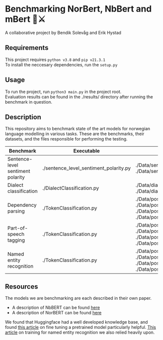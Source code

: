 # Benchmarking NorBert, NbBert and mBert 🤖⚔️

A collaborative project by Bendik Solevåg and Erik Hystad

## Requirements

This project requires ```python v3.8``` and ```pip v21.3.1``` <br />
To install the neccesary dependencies, run the ```setup.py```

## Usage

To run the project, run ```python3 main.py``` in the project root.<br />
Evaluation results can be found in the ./results/ directory after running the benchmark in question.

## Description

This repository aims to benchmark state of the art models for norwegian language modelling in various tasks. These are the benchmarks, their datasets, and the files responsible for performing the testing.


| Benchmark                         | Executable                             | Dataset                                                                                                                                                                                        |
|-----------------------------------|----------------------------------------|------------------------------------------------------------------------------------------------------------------------------------------------------------------------------------------------|
| Sentence-level sentiment polarity | ./sentence_level_sentiment_polarity.py | ./Data/sentence_level_sentiment_polarity/train.json<br>./Data/sentence_level_sentiment_polarity/test.json                                                                                      |
| Dialect classification            | ./DialectClassification.py             | ./Data/dialect_classification/dialect_tweet_train.json<br>./Data/dialect_classification/dialect_tweet_test.json                                                                                |
| Dependency parsing                | ./TokenClassification.py               | ./Data/pos_tagging/no_bokmaal-ud-train.conllu<br>./Data/pos_tagging/no_bokmaal-ud-test.conllu<br>./Data/pos_tagging/no_nynorsk-ud-train.conllu<br>./Data/pos_tagging/no_nynorsk-ud-test.conllu |
| Part-of-speech tagging            | ./TokenClassification.py               | ./Data/pos_tagging/no_bokmaal-ud-train.conllu<br>./Data/pos_tagging/no_bokmaal-ud-test.conllu<br>./Data/pos_tagging/no_nynorsk-ud-train.conllu<br>./Data/pos_tagging/no_nynorsk-ud-test.conllu |
| Named entity recognition          | ./TokenClassification.py               | ./Data/pos_tagging/no_bokmaal-ud-train.conllu<br>./Data/pos_tagging/no_bokmaal-ud-test.conllu<br>./Data/pos_tagging/no_nynorsk-ud-train.conllu<br>./Data/pos_tagging/no_nynorsk-ud-test.conllu |


## Resources

The models we are benchmarking are each described in their own paper. 

- A description of NbBERT can be found <a href="https://arxiv.org/pdf/2104.09617.pdf">here</a>
- A description of NorBERT can be found <a href="https://aclanthology.org/2021.nodalida-main.4.pdf">here</a>

We found that Huggingface had a well developed knowledge base, and found <a href="https://huggingface.co/transformers/training">this article</a> on fine tuning a pretrained model particularly helpful. <a href="https://www.depends-on-the-definition.com/named-entity-recognition-with-bert/">This article</a> on training for named entity recognition we also relied heavily upon.



